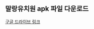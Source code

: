 ## 말랑유치원 apk 파일 다운로드
[구글 드라이브 링크](https://drive.google.com/file/d/1q99NdREL7I94LkudiT5QKXm1jhS5hhlO/view?usp=sharing)
